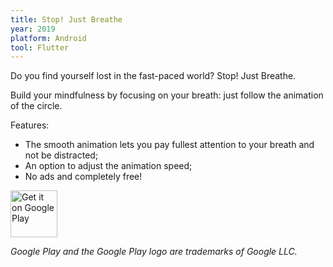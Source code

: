 ```yaml
---
title: Stop! Just Breathe
year: 2019
platform: Android
tool: Flutter
---
```

Do you find yourself lost in the fast-paced world? Stop! Just Breathe.

Build your mindfulness by focusing on your breath: just follow the animation of the circle.

Features:
- The smooth animation lets you pay fullest attention to your breath and not be distracted;
- An option to adjust the animation speed;
- No ads and completely free!

<a href='https://play.google.com/store/apps/details?id=dev.dmie.just_breathe&pcampaignid=pcampaignidMKT-Other-global-all-co-prtnr-py-PartBadge-Mar2515-1'><img alt='Get it on Google Play' src='https://play.google.com/intl/en_us/badges/static/images/badges/en_badge_web_generic.png' height='75' /></a>

_Google Play and the Google Play logo are trademarks of Google LLC._
